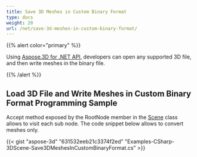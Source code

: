 ```yaml
---
title: Save 3D Meshes in Custom Binary Format
type: docs
weight: 20
url: /net/save-3d-meshes-in-custom-binary-format/
---
```


{{% alert color="primary" %}}

Using [Aspose.3D for .NET API](https://products.aspose.com/3d/net/), developers can open any supported 3D file, and then write meshes in the binary file.

{{% /alert %}}
## **Load 3D File and Write Meshes in Custom Binary Format Programming Sample**
Accept method exposed by the RootNode member in the [Scene](https://apireference.aspose.com/3d/net/aspose.threed/scene) class allows to visit each sub node. The code snippet below allows to convert meshes only.

{{< gist "aspose-3d" "631532eeb21c3374f2ed" "Examples-CSharp-3DScene-Save3DMeshesInCustomBinaryFormat.cs" >}}
